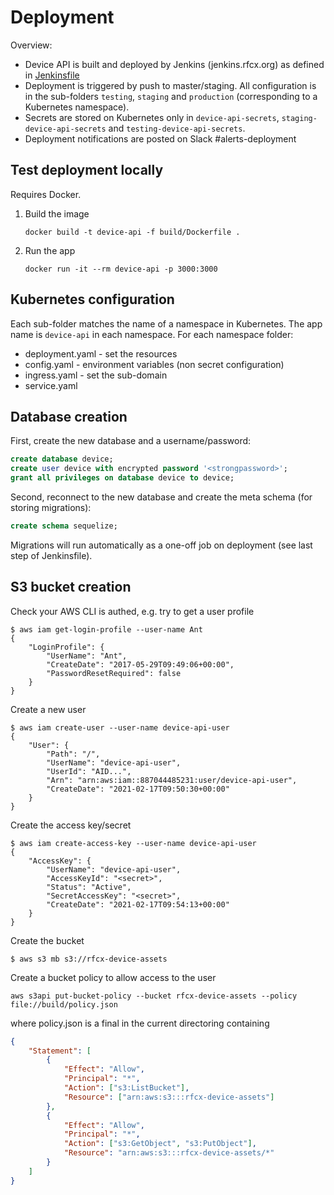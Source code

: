 # Deployment

Overview:
- Device API is built and deployed by Jenkins (jenkins.rfcx.org) as defined in [Jenkinsfile](./Jenkinsfile)
- Deployment is triggered by push to master/staging. All configuration is in the sub-folders `testing`, `staging` and `production` (corresponding to a Kubernetes namespace).
- Secrets are stored on Kubernetes only in `device-api-secrets`, `staging-device-api-secrets` and `testing-device-api-secrets`.
- Deployment notifications are posted on Slack #alerts-deployment


## Test deployment locally

Requires Docker.

1.  Build the image
    ```
    docker build -t device-api -f build/Dockerfile .
    ```

2.  Run the app 
    ```
    docker run -it --rm device-api -p 3000:3000
    ```


## Kubernetes configuration

Each sub-folder matches the name of a namespace in Kubernetes. The app name is `device-api` in each namespace. For each namespace folder:

- deployment.yaml - set the resources
- config.yaml - environment variables (non secret configuration)
- ingress.yaml - set the sub-domain
- service.yaml

## Database creation

First, create the new database and a username/password:

```sql
create database device;
create user device with encrypted password '<strongpassword>';
grant all privileges on database device to device;
```

Second, reconnect to the new database and create the meta schema (for storing migrations):

```sql
create schema sequelize;
```

Migrations will run automatically as a one-off job on deployment (see last step of Jenkinsfile).

## S3 bucket creation

Check your AWS CLI is authed, e.g. try to get a user profile

```shell
$ aws iam get-login-profile --user-name Ant
{
    "LoginProfile": {
        "UserName": "Ant",
        "CreateDate": "2017-05-29T09:49:06+00:00",
        "PasswordResetRequired": false
    }
}
```

Create a new user

```shell
$ aws iam create-user --user-name device-api-user
{
    "User": {
        "Path": "/",
        "UserName": "device-api-user",
        "UserId": "AID...",
        "Arn": "arn:aws:iam::887044485231:user/device-api-user",
        "CreateDate": "2021-02-17T09:50:30+00:00"
    }
}
```

Create the access key/secret

```shell
$ aws iam create-access-key --user-name device-api-user
{
    "AccessKey": {
        "UserName": "device-api-user",
        "AccessKeyId": "<secret>",
        "Status": "Active",
        "SecretAccessKey": "<secret>",
        "CreateDate": "2021-02-17T09:54:13+00:00"
    }
}
```

Create the bucket

```shell
$ aws s3 mb s3://rfcx-device-assets
```

Create a bucket policy to allow access to the user

```shell
aws s3api put-bucket-policy --bucket rfcx-device-assets --policy file://build/policy.json
```

where policy.json is a final in the current directoring containing

```json
{
    "Statement": [
        {
            "Effect": "Allow",
            "Principal": "*",
            "Action": ["s3:ListBucket"],
            "Resource": ["arn:aws:s3:::rfcx-device-assets"]
        },
        {
            "Effect": "Allow",
            "Principal": "*",
            "Action": ["s3:GetObject", "s3:PutObject"],
            "Resource": "arn:aws:s3:::rfcx-device-assets/*"
        }
    ]
}
```
